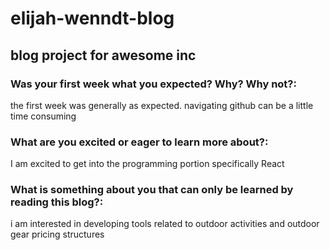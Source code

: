 # elijah-wenndt-blog
## blog project for awesome inc
### Was your first week what you expected? Why? Why not?:
the first week was generally as expected. navigating github can be a little time consuming
### What are you excited or eager to learn more about?:
I am excited to get into the programming portion specifically React
### What is something about you that can only be learned by reading this blog?:
i am interested in developing tools related to outdoor activities and outdoor gear pricing structures 
